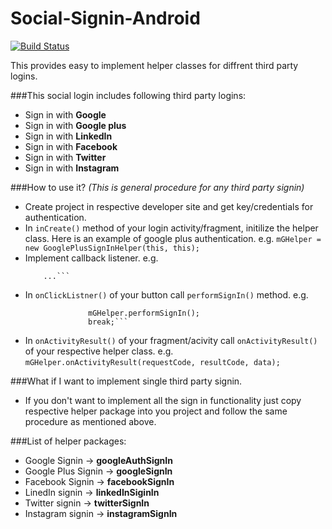 # Social-Signin-Android

[![Build Status](https://travis-ci.org/multidots/android-social-signin-helper.svg?branch=master)](https://travis-ci.org/multidots/android-social-signin-helper)

This provides easy to implement helper classes for diffrent third party logins.

###This social login includes following third party logins:
* Sign in with **Google**
* Sign in with **Google plus**
* Sign in with **LinkedIn**
* Sign in with **Facebook**
* Sign in with **Twitter**
* Sign in with **Instagram**

###How to use it? *(This is general procedure for any third party signin)*
* Create project in respective developer site and get key/credentials for authentication.
* In `inCreate()` method of your login activity/fragment, initilize the helper class. Here is an example of google plus authentication. e.g. 
  ```mGHelper = new GooglePlusSignInHelper(this, this);```
* Implement callback listener. e.g. 
  ```public class MainActivity extends AppCompatActivity implements GoogleResponseListener{
      ...```
* In `onClickListner()` of your button call `performSignIn()` method. e.g. 
  ```  case R.id.g_plus_login_btn:
                mGHelper.performSignIn();
                break;```
* In `onActivityResult()` of your fragment/acivity call `onActivityResult()` of your respective helper class. e.g.
  ```mGHelper.onActivityResult(requestCode, resultCode, data);```

###What if I want to implement single third party signin.
* If you don't want to implement all the sign in functionality just copy respective helper package into you project and follow the same procedure as mentioned above.
 
###List of helper packages:
* Google Signin -> **googleAuthSignIn**
* Google Plus Signin -> **googleSignIn**
* Facebook Signin -> **facebookSignIn**
* LinedIn signin -> **linkedInSiginIn**
* Twitter signin -> **twitterSignIn**
* Instagram signin -> **instagramSignIn**
